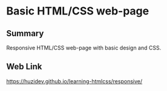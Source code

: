 # Basic HTML/CSS web-page

## Summary

Responsive HTML/CSS web-page with basic design and CSS.

## Web Link

https://huzidev.github.io/learning-htmlcss/responsive/